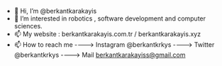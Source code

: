 - 👋 Hi, I’m @berkantkarakayis
- 👀 I’m interested in robotics , software development and computer sciences.
- 📫 My website : berkantkarakayis.com.tr    /   berkantkarakayis.xyz
- 📫 How to reach me ----> Instagram @berkantkrkys ----> Twitter @berkantkrkys ----> Mail berkantkarakayiss@gmail.com


<!---
berkantkarakayis/berkantkarakayis is a ✨ special ✨ repository because its `README.md` (this file) appears on your GitHub profile.
You can click the Preview link to take a look at your changes.
--->
